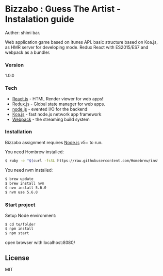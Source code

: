 # Bizzabo : Guess The Artist - Instalation guide
Auther: shimi bar.

Web application game based on Itunes API. basic structure based on Koa.js, as HMR server for developing mode. Redux React with ES2015/ES7 and webpack as a bundler.

### Version
1.0.0

### Tech

* [React.js] - HTML Render viewer for web apps!
* [Redux.js] - Global state manager for web apps.
* [node.js] - evented I/O for the backend
* [Koa.js] - fast node.js network app framework
* [Webpack] - the streaming build system


### Installation

Bizzabo assignment requires [Node.js](https://nodejs.org/) v5+ to run.

You need Hombrew installed:
```sh
$ ruby -e "$(curl -fsSL https://raw.githubusercontent.com/Homebrew/install/master/install)"
```
You need nvm installed:
```sh
$ brew update
$ brew install nvm
$ nvm install 5.6.0
$ nvm use 5.6.0
```

### Start project
Setup Node environment:
```sh
$ cd to/folder
$ npm install
$ npm start
```
open browser with localhost:8080/

License
----

MIT

   [React.js]: <https://facebook.github.io/react/>
   [Redux.js]: <https://github.com/reactjs/redux>
   [node.js]: <https://nodejs.org/en/>
   [Koa.js]: <http://koajs.com/>
   [Webpack]: <https://webpack.github.io/>


